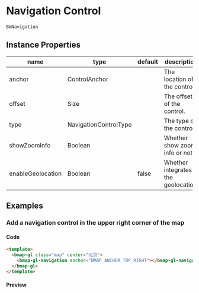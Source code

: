 # Navigation Control

`BmNavigation`

## Instance Properties

|name|type|default|description|
|------|-----|-----|----|
|anchor|ControlAnchor||The location of the control.|
|offset|Size||The offset of the control.|
|type|NavigationControlType||The type of the control.|
|showZoomInfo|Boolean||Whether show zoom info or not.|
|enableGeolocation|Boolean|false|Whether integrates the geolocation.|

## Examples

### Add a navigation control in the upper right corner of the map

#### Code

```html
<template>
  <bmap-gl class="map" center="北京">
    <bmap-gl-navigation anchor="BMAP_ANCHOR_TOP_RIGHT"></bmap-gl-navigation>
  </bmap-gl>
</template>
```

#### Preview
<doc-preview>
  <bmap-gl class="map" center="北京">
    <bmap-gl-navigation anchor="BMAP_ANCHOR_TOP_RIGHT"></bmap-gl-navigation>
  </bmap-gl>
</doc-preview>
  